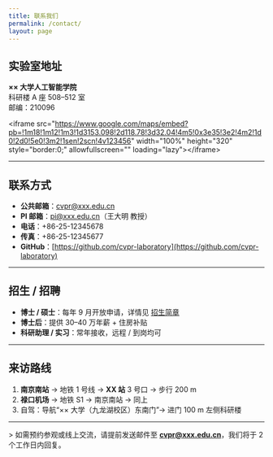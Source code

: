 ```yaml
---
title: 联系我们
permalink: /contact/
layout: page
---
```


## 实验室地址
**×× 大学人工智能学院**  
科研楼 A 座 508–512 室  
邮编：210096

&lt;iframe src="https://www.google.com/maps/embed?pb=!1m18!1m12!1m3!1d3153.098!2d118.78!3d32.04!4m5!0x3e35!3e2!4m2!1d0!2d0!5e0!3m2!1sen!2scn!4v123456" width="100%" height="320" style="border:0;" allowfullscreen="" loading="lazy"&gt;&lt;/iframe&gt;

---

## 联系方式
- **公共邮箱**：cvpr@xxx.edu.cn  
- **PI 邮箱**：pi@xxx.edu.cn（王大明 教授）  
- **电话**：+86-25-12345678  
- **传真**：+86-25-12345677  
- **GitHub**：[https://github.com/cvpr-laboratory](https://github.com/cvpr-laboratory)

---

## 招生 / 招聘
- **博士 / 硕士**：每年 9 月开放申请，详情见 [招生简章](/assets/file/recruit.pdf)  
- **博士后**：提供 30–40 万年薪 + 住房补贴  
- **科研助理 / 实习**：常年接收，远程 / 到岗均可

---

## 来访路线
1. **南京南站** → 地铁 1 号线 → **XX 站** 3 号口 → 步行 200 m  
2. **禄口机场** → 地铁 S1 → 南京南站 → 同上  
3. 自驾：导航“×× 大学（九龙湖校区）东南门”→ 进门 100 m 左侧科研楼

---

&gt; 如需预约参观或线上交流，请提前发送邮件至 **cvpr@xxx.edu.cn**，我们将于 2 个工作日内回复。